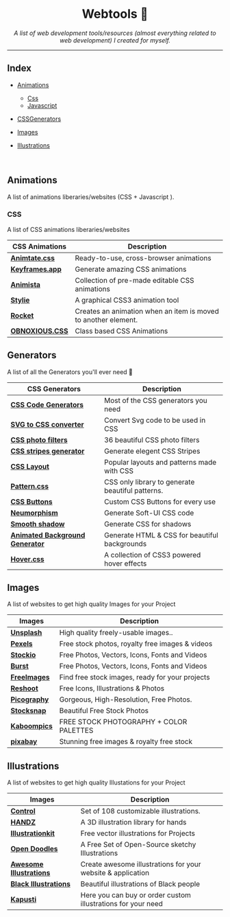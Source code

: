 <div align="center">

<h1>Webtools 🔨</h1>
<i>A list of web development tools/resources (almost everything related to web development) I created for myself.  </i>

</div>

---

## Index

-   [Animations](#animations)

    -   [Css](#css)
    -   [Javascript](#javascript)

-   [CSSGenerators](#cssgenerators)
-   [Images](#images)

-   [Illustrations](#illustrations)

<br/>

## Animations

 <p > A list of animations liberaries/websites (CSS + Javascript ). </p>

### CSS

 <p > A list of CSS animations liberaries/websites  </p>

| CSS Animations                                        | Description                                                    |
| ----------------------------------------------------- | -------------------------------------------------------------- |
| [**Animtate.css**](https://animate.style/)            | Ready-to-use, cross-browser animations                         |
| [**Keyframes.app**](https://keyframes.app/animate/)   | Generate amazing CSS animations                                |
| [**Animista**](https://animista.net)                  | Collection of pre-made editable CSS animations                 |
| [**Stylie**](https://jeremyckahn.github.io/stylie/)   | A graphical CSS3 animation tool                                |
| [**Rocket**](https://minimamente.com/example/rocket/) | Creates an animation when an item is moved to another element. |
| [**OBNOXIOUS.CSS**](https://tholman.com/obnoxious)    | Class based CSS Animations                                     |

## Generators

<p>A list of all the Generators you'll ever need 💅</p>

| CSS Generators                                                                                     | Description                                      |
| -------------------------------------------------------------------------------------------------- | ------------------------------------------------ |
| [**CSS Code Generators**](http://csscodegenerators.com/)                                           | Most of the CSS generators you need              |
| [**SVG to CSS converter**](https://www.svgbackgrounds.com/tools/svg-to-css)                        | Convert Svg code to be used in CSS               |
| [**CSS photo filters**](https://baseline.is/tools/css-photo-filters)                               | 36 beautiful CSS photo filters                   |
| [**CSS stripes generator**](https://stripesgenerator.com/)                                         | Generate elegent CSS Stripes                     |
| [**CSS Layout**](https://csslayout.io)                                                             | Popular layouts and patterns made with CSS       |
| [**Pattern.css**](https://bansal.io/pattern-css)                                                   | CSS only library to generate beautiful patterns. |
| [**CSS Buttons**](https://cssbuttons.app)                                                          | Custom CSS Buttons for every use                 |
| [**Neumorphism**](https://neumorphism.io)                                                          | Generate Soft-UI CSS code                        |
| [**Smooth shadow**](https://shadows.brumm.af)                                                      | Generate CSS for shadows                         |
| [**Animated Background Generator**](https://wweb.dev/resources/animated-css-background-generator/) | Generate HTML & CSS for beautiful backgrounds    |
| [**Hover.css**](https://ianlunn.github.io/Hover/)                                                  | A collection of CSS3 powered hover effects       |

## Images

 <p > A list of websites to get high quality Images for your Project</p>

| Images                                        | Description                                     |
| --------------------------------------------- | ----------------------------------------------- |
| [**Unsplash**](https://unsplash.com/)         | High quality freely-usable images..             |
| [**Pexels**](https://www.pexels.com/)         | Free stock photos, royalty free images & videos |
| [**Stockio**](https://www.stockio.com/)       | Free Photos, Vectors, Icons, Fonts and Videos   |
| [**Burst**](https://burst.shopify.com/)       | Free Photos, Vectors, Icons, Fonts and Videos   |
| [**FreeImages**](https://www.freeimages.com/) | Find free stock images, ready for your projects |
| [**Reshoot**](https://www.reshot.com/)        | Free Icons, Illustrations & Photos              |
| [**Picography**](https://picography.co/)      | Gorgeous, High-Resolution, Free Photos.         |
| [**Stocksnap**](https://stocksnap.io/)        | Beautiful Free Stock Photos                     |
| [**Kaboompics**](https://kaboompics.com/)     | FREE STOCK PHOTOGRAPHY + COLOR PALETTES         |
| [**pixabay**](https://pixabay.com/)           | Stunning free images & royalty free stock       |

## Illustrations

 <p > A list of websites to get high quality Illustations for your Project </p>

| Images                                                         | Description                                                  |
| -------------------------------------------------------------- | ------------------------------------------------------------ |
| [**Control**](https://control.rocks/)                          | Set of 108 customizable illustrations.                       |
| [**HANDZ**](https://www.handz.design/)                         | A 3D illustration library for hands                          |
| [**Illustrationkit**](https://illustrationkit.com/)            | Free vector illustrations for Projects                       |
| [**Open Doodles**](https://opendoodles.com/)                   | A Free Set of Open-Source sketchy Illustrations              |
| [**Awesome Illustrations**](https://picchustudio.webflow.io/)  | Create awesome illustrations for your website & application  |
| [**Black Illustrations**](https://www.blackillustrations.com/) | Beautiful illustrations of Black people                      |
| [**Kapusti**](https://www.kapustin.co/)                        | Here you can buy or order custom illustrations for your need |
